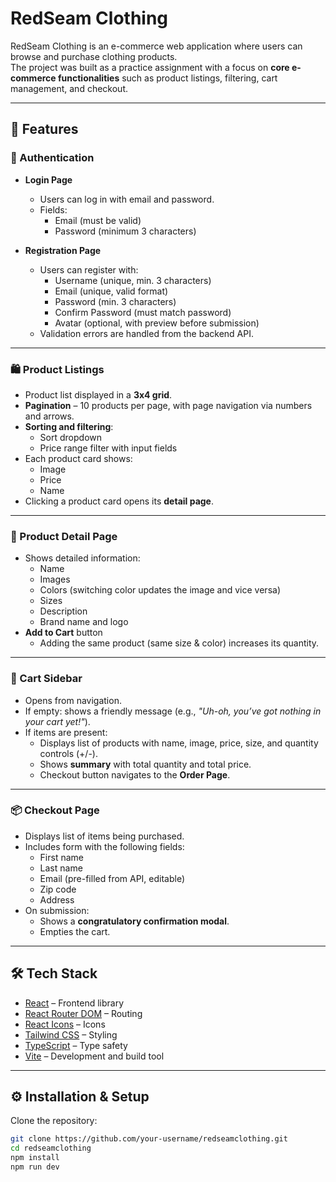 # RedSeam Clothing

RedSeam Clothing is an e-commerce web application where users can browse and purchase clothing products.  
The project was built as a practice assignment with a focus on **core e-commerce functionalities** such as product listings, filtering, cart management, and checkout.

---

## 📌 Features

### 🔑 Authentication

- **Login Page**

  - Users can log in with email and password.
  - Fields:
    - Email (must be valid)
    - Password (minimum 3 characters)

- **Registration Page**
  - Users can register with:
    - Username (unique, min. 3 characters)
    - Email (unique, valid format)
    - Password (min. 3 characters)
    - Confirm Password (must match password)
    - Avatar (optional, with preview before submission)
  - Validation errors are handled from the backend API.

---

### 🛍 Product Listings

- Product list displayed in a **3x4 grid**.
- **Pagination** – 10 products per page, with page navigation via numbers and arrows.
- **Sorting and filtering**:
  - Sort dropdown
  - Price range filter with input fields
- Each product card shows:
  - Image
  - Price
  - Name
- Clicking a product card opens its **detail page**.

---

### 📄 Product Detail Page

- Shows detailed information:
  - Name
  - Images
  - Colors (switching color updates the image and vice versa)
  - Sizes
  - Description
  - Brand name and logo
- **Add to Cart** button
  - Adding the same product (same size & color) increases its quantity.

---

### 🛒 Cart Sidebar

- Opens from navigation.
- If empty: shows a friendly message (e.g., _"Uh-oh, you’ve got nothing in your cart yet!"_).
- If items are present:
  - Displays list of products with name, image, price, size, and quantity controls (+/-).
  - Shows **summary** with total quantity and total price.
  - Checkout button navigates to the **Order Page**.

---

### 📦 Checkout Page

- Displays list of items being purchased.
- Includes form with the following fields:
  - First name
  - Last name
  - Email (pre-filled from API, editable)
  - Zip code
  - Address
- On submission:
  - Shows a **congratulatory confirmation modal**.
  - Empties the cart.

---

## 🛠 Tech Stack

- [React](https://react.dev/) – Frontend library
- [React Router DOM](https://reactrouter.com/) – Routing
- [React Icons](https://react-icons.github.io/react-icons/) – Icons
- [Tailwind CSS](https://tailwindcss.com/) – Styling
- [TypeScript](https://www.typescriptlang.org/) – Type safety
- [Vite](https://vitejs.dev/) – Development and build tool

---

## ⚙️ Installation & Setup

Clone the repository:

```bash
git clone https://github.com/your-username/redseamclothing.git
cd redseamclothing
npm install
npm run dev
```
